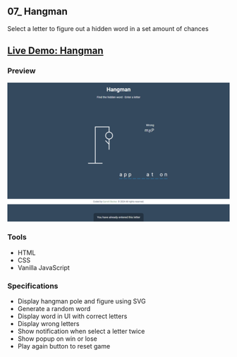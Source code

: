 ## 07_ Hangman

Select a letter to figure out a hidden word in a set amount of chances

## [Live Demo: Hangman](https://07-hangman-gdbecker.replit.app/)

### Preview

!["HomePage"](./HomePage.png)

### Tools
- HTML
- CSS
- Vanilla JavaScript

### Specifications
- Display hangman pole and figure using SVG
- Generate a random word
- Display word in UI with correct letters
- Display wrong letters
- Show notification when select a letter twice
- Show popup on win or lose
- Play again button to reset game